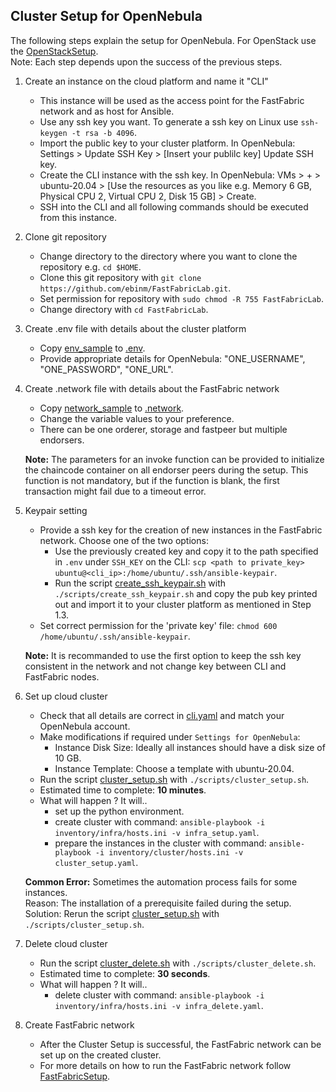 Cluster Setup for OpenNebula
---------------

The following steps explain the setup for OpenNebula. For OpenStack use the [OpenStackSetup](OpenStackSetup.md).  
Note: Each step depends upon the success of the previous steps. 

1. Create an instance on the cloud platform and name it "CLI"
    * This instance will be used as the access point for the FastFabric network and as host for Ansible.
    * Use any ssh key you want. To generate a ssh key on Linux use `ssh-keygen -t rsa -b 4096`.
    * Import the public key to your cluster platform. In OpenNebula: Settings > Update SSH Key > [Insert your publilc key] Update SSH key.
    * Create the CLI instance with the ssh key. In OpenNebula: VMs > + > ubuntu-20.04 > [Use the resources as you like e.g. Memory 6 GB, Physical CPU 2, Virtual CPU 2, Disk 15 GB] > Create.
    * SSH into the CLI and all following commands should be executed from this instance.

2. Clone git repository
    * Change directory to the directory where you want to clone the repository e.g. `cd $HOME`.
    * Clone this git repository with `git clone https://github.com/ebinm/FastFabricLab.git`.
    * Set permission for repository with `sudo chmod -R 755 FastFabricLab`.
    * Change directory with `cd FastFabricLab`.

3. Create .env file with details about the cluster platform
    * Copy [env_sample](../env_sample) to [.env](../.env).
    * Provide appropriate details for OpenNebula: "ONE_USERNAME", "ONE_PASSWORD", "ONE_URL".

4. Create .network file with details about the FastFabric network
    * Copy [network_sample](../network_sample) to [.network](../.network).
    * Change the variable values to your preference.
    * There can be one orderer, storage and fastpeer but multiple endorsers.
   
   **Note:** The parameters for an invoke function can be provided to initialize the chaincode container on all endorser peers during the setup.
   This function is not mandatory, but if the function is blank, the first transaction might fail due to a timeout error.

5. Keypair setting  
    * Provide a ssh key for the creation of new instances in the FastFabric network. Choose one of the two options:
        - Use the previously created key and copy it to the path specified in `.env` under `SSH_KEY` on the CLI: `scp <path to private_key> ubuntu@<cli_ip>:/home/ubuntu/.ssh/ansible-keypair`.
        - Run the script [create_ssh_keypair.sh](../scripts/create_ssh_keypair.sh) with `./scripts/create_ssh_keypair.sh` and copy the pub key printed out and import it to your cluster platform as mentioned in Step 1.3.
    * Set correct permission for the 'private key' file: `chmod 600 /home/ubuntu/.ssh/ansible-keypair`.

   **Note:** It is recommanded to use the first option to keep the ssh key consistent in the network and not change key between CLI and FastFabric nodes.

6. Set up cloud cluster
    * Check that all details are correct in [cli.yaml](../inventory/infra/group_vars/cli.yml) and match your OpenNebula account. 
    * Make modifications if required under `Settings for OpenNebula`:
        * Instance Disk Size: Ideally all instances should have a disk size of 10 GB.
        * Instance Template: Choose a template with ubuntu-20.04.
    * Run the script [cluster_setup.sh](../scripts/cluster_setup.sh) with `./scripts/cluster_setup.sh`.
    * Estimated time to complete: **10 minutes**.
    * What will happen ? It will..
        * set up the python environment.
        * create cluster with command: `ansible-playbook -i inventory/infra/hosts.ini -v infra_setup.yaml`.
        * prepare the instances in the cluster with command: `ansible-playbook -i inventory/cluster/hosts.ini -v cluster_setup.yaml`.

   **Common Error:** Sometimes the automation process fails for some instances.   
   Reason: The installation of a prerequisite failed during the setup.  
   Solution: Rerun the script [cluster_setup.sh](../scripts/cluster_setup.sh) with `./scripts/cluster_setup.sh`.

7. Delete cloud cluster  
    * Run the script [cluster_delete.sh](../scripts/cluster_delete.sh) with `./scripts/cluster_delete.sh`.
    * Estimated time to complete: **30 seconds**.
    * What will happen ? It will..
        * delete cluster with command: `ansible-playbook -i inventory/infra/hosts.ini -v infra_delete.yaml`.

8. Create FastFabric network
    * After the Cluster Setup is successful, the FastFabric network can be set up on the created cluster. 
    * For more details on how to run the FastFabric network follow [FastFabricSetup](FastFabricSetup.md).

